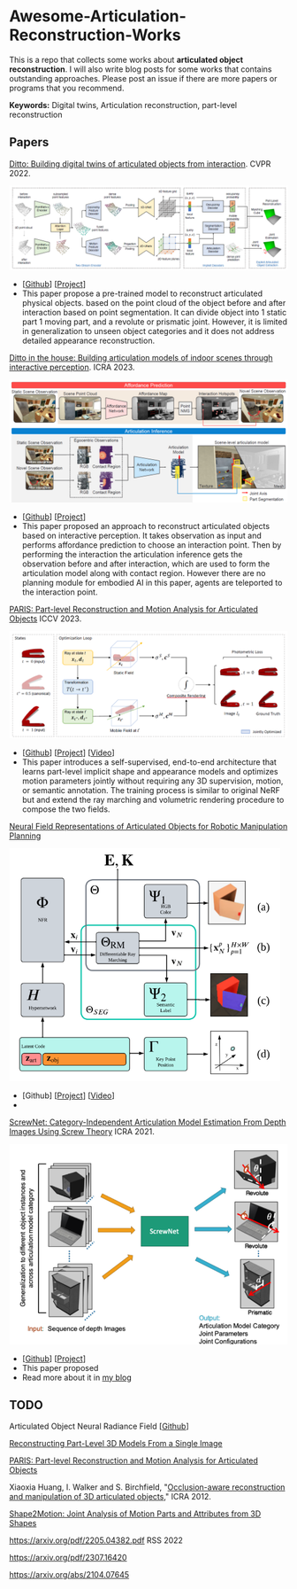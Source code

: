 # Awesome-Articulation-Reconstruction-Works

This is a repo that collects some works about **articulated object reconstruction**. I will also write blog posts for some works that contains outstanding approaches. Please post an issue if there are more papers or programs that you recommend. 

**Keywords:** Digital twins, Articulation reconstruction, part-level reconstruction

## Papers

[Ditto: Building digital twins of articulated objects from interaction](https://arxiv.org/abs/2202.08227). CVPR 2022.

![image-20230812161309204](README/image-20230812161309204.png)

- [[Github](https://github.com/UT-Austin-RPL/Ditto)] [[Project](https://ut-austin-rpl.github.io/Ditto/)]
- This paper propose a pre-trained model to reconstruct articulated physical objects. based on the point cloud of the object before and after interaction based on point segmentation. It can divide object into 1 static part 1 moving part, and a revolute or prismatic joint. However, it is limited in generalization to unseen object categories and it does not address detailed appearance reconstruction.



[Ditto in the house: Building articulation models of indoor scenes through interactive perception](https://arxiv.org/abs/2302.01295). ICRA 2023. 

![image-20230812164135350](README/image-20230812164135350.png)

- [[Github](https://github.com/UT-Austin-RPL/HouseDitto)] [[Project](https://ut-austin-rpl.github.io/HouseDitto/)]
- This paper proposed an approach to reconstruct articulated objects based on interactive perception. It takes observation as input and performs affordance prediction to choose an interaction point. Then by performing the interaction the articulation inference gets the observation before and after interaction, which are used to form the articulation model along with contact region. However there are no planning module for embodied AI in this paper, agents are teleported to the interaction point.

[PARIS: Part-level Reconstruction and Motion Analysis for Articulated Objects](https://arxiv.org/abs/2308.07391) ICCV 2023.

![image-20230922175538697](README/image-20230922175538697.png)

- [[Github]()] [[Project](https://3dlg-hcvc.github.io/paris/)] [[Video](https://www.youtube.com/watch?v=tDSrROPCgUc)]
- This paper introduces a self-supervised, end-to-end architecture that learns part-level implicit shape and appearance models and optimizes motion parameters jointly without requiring any 3D supervision, motion, or semantic annotation. The training process is similar to original NeRF but and extend the ray marching and volumetric rendering procedure to compose the two fields.

[Neural Field Representations of Articulated Objects for Robotic Manipulation Planning](https://arxiv.org/pdf/2309.07620.pdf)

<img src="README/image-20231001221744932.png" alt="image-20231001221744932" style="zoom:67%;" />

- [Github] [[Project](https://phgrote.github.io/nfr)] [[Video](https://phgrote.github.io/nfr/#Video)]
- 

[ScrewNet: Category-Independent Articulation Model Estimation From Depth Images Using Screw Theory](https://arxiv.org/abs/2008.10518) ICRA 2021.

<img src="README/image-20231001220848940.png" alt="image-20231001220848940" style="zoom: 67%;" />

- [[Github](https://github.com/Pearl-UTexas/ScrewNet)] [[Project](https://pearl-utexas.github.io/ScrewNet/)]
- This paper proposed 
- Read more about it in [my blog]()



## TODO

Articulated Object Neural Radiance Field [[Github](https://github.com/zubair-irshad/articulated-object-nerf)]

[Reconstructing Part-Level 3D Models From a Single Image](https://ieeexplore.ieee.org/document/9102773)

[PARIS: Part-level Reconstruction and Motion Analysis for Articulated Objects](https://3dlg-hcvc.github.io/paris/)

Xiaoxia Huang, I. Walker and S. Birchfield, "[Occlusion-aware reconstruction and manipulation of 3D articulated objects](https://ieeexplore.ieee.org/document/6224911)," ICRA 2012.

[Shape2Motion: Joint Analysis of Motion Parts and Attributes from 3D Shapes](https://arxiv.org/pdf/1903.03911.pdf)

https://arxiv.org/pdf/2205.04382.pdf RSS 2022

https://arxiv.org/pdf/2307.16420

https://arxiv.org/abs/2104.07645

